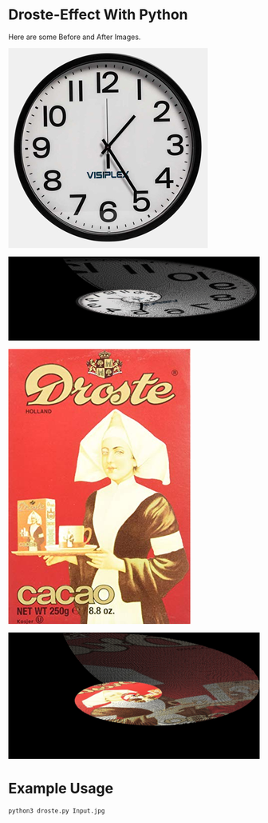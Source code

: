 # Droste-Effect With Python
Here are some Before and After Images.




![alt text](Images/clock.jpg)



![alt text](Images/clockAfter.jpg)





![alt text](Images/DrosteLady.jpg)



![alt text](Images/drosteLadyAfter.jpg)

# Example Usage
```
python3 droste.py Input.jpg
```
